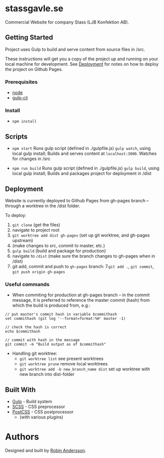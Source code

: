 # stassgavle.se

Commercial Website for company Stass (LJB Konfektion AB).

## Getting Started

Project uses Gulp to build and serve content from source files in /src.

These instructions will get you a copy of the project up and running on your local machine for development. See [Deployment](#deployment) for notes on how to deploy the project on Github Pages.

### Prerequisites

- [node](https://nodejs.org/)
- [gulp-cli](https://www.npmjs.com/package/gulp-cli)

### Install

- `npm install`

## Scripts

- `npm start`
  Runs gulp script (defined in ./gulpfile.js) `gulp watch`, using local gulp install; Builds and serves content at `localhost:3000`. Watches for changes in /src

- `npm run build`
  Runs gulp script (defined in ./gulpfile.js) `gulp build`, using local gulp install; Builds and packages project for deployment in /dist

## Deployment

Website is currently deployed to Github Pages from gh-pages branch – through a worktree in the /dist folder.

To deploy:

1. `git clone` (get the files)
2. navigate to project root
3. `git worktree add dist gh-pages` (set up git worktree, and gh-pages upstream)
4. (make changes to src, commit to master, etc.)
5. `gulp build` (build and package for production)
6. navigate to `/dist` (make sure the branch changes to gh-pages when in /dist)
7. git add, commit and push to `gh-pages` branch: 7.`git add .`, `git commit`, `git push origin gh-pages`

### Useful commands

- When commiting for production at gh-pages branch – in the commit message, it is preferred to reference the master commit (hash) from which the build is produced from, e.g.:

```
// put master's commit hash in variable $commithash
set commithash (git log '--format=format:%H' master -1)

// check the hash is correct
echo $commithash

// commit with hash in the message
git commit -m "Build output as of $commithash"
```

- Handling git worktree:
  - `git worktree list` see present worktrees
  - `git worktree prune` remove local worktrees
  - `git worktree add -b new_branch_name dist` set up worktree with new branch into dist-folder

## Built With

- [Gulp](https://gulpjs.com/) - Build system
- [SCSS](https://sass-lang.com/) - CSS preprocessor
- [PostCSS](https://postcss.org/) - CSS postprocessor
  - (with various plugins)

# Authors

Designed and built by [Robin Andersson](http://robinandersson.se/ 'robinandersson.se').
